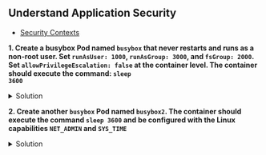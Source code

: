 ## Understand Application Security

* [Security Contexts](https://kubernetes.io/docs/tasks/configure-pod-container/security-context/ "Security Contexts")

**1.	Create a busybox Pod named <code>busybox</code> that never restarts and runs as a non-root user. Set <code>runAsUser: 1000</code>, <code>runAsGroup: 3000</code>, and <code>fsGroup: 2000</code>. Set <code>allowPrivilegeEscalation: false</code> at the container level. The container should execute the command: <code>sleep 3600</code>**

<details><summary>Solution</summary>

<p>

```bash
kubectl run busybox --image=busybox --restart=Never --dry-run=client -o yaml > busybox.yaml
```
busybox.yaml

```YAML
apiVersion: v1
kind: Pod
metadata:
  creationTimestamp: null
  labels:
    run: busybox
  name: busybox
spec:
  securityContext:                              #add
    runAsUser: 1000                             #add
    runAsGroup: 3000                            #add
    fsGroup: 2000                               #add
  containers:
  - image: busybox
    name: busybox
    command: ["sh", "-c", "sleep 3600"]         #add
    securityContext:                            #add
      allowPrivilegeEscalation: false           #add
  dnsPolicy: ClusterFirst
  restartPolicy: Never
status: {}
```
```bash
kubectl apply -f busybox.yaml
kubectl get pods
```
</p>
</details>



**2.	Create another <code>busybox</code> Pod named <code>busybox2</code>. The container should execute the command <code>sleep 3600</code> and be configured with the Linux capabilities <code>NET_ADMIN</code> and <code>SYS_TIME</code>**

<details><summary>Solution</summary>

<p>

```bash
kubectl run busybox2 --image=busybox --restart=Never --dry-run=client -o yaml > busybox2.yaml
```
busybox2.yaml

```YAML
apiVersion: v1
kind: Pod
metadata:
  creationTimestamp: null
  labels:
    run: busybox2
  name: busybox2
spec:
  containers:
  - image: busybox
    name: busybox2
    command: ["sh", "-c", "sleep 3600"]
    securityContext:
      capabilities:
        add: ["NET_ADMIN", "SYS_TIME"]
  dnsPolicy: ClusterFirst
  restartPolicy: Never
status: {}
```
```bash
kubectl apply -f busybox2.yaml
kubectl get pods
```
</p>
</details>



